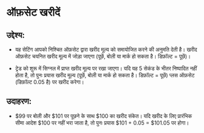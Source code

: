 # **ऑफ़सेट खरीदें**

## उद्देश्य:

- यह सेटिंग आपको निश्चित ऑफ़सेट द्वारा खरीद मूल्य को समायोजित करने की अनुमति देती है। खरीद ऑफ़सेट चयनित खरीद मूल्य में जोड़ा जाएगा (पूछें, बोली या मार्क हो सकता है। डिफ़ॉल्ट = पूछें)।

- ट्रेड को शुरू में सिग्नल में प्राप्त खरीद मूल्य पर रखा जाएगा। यदि यह 5 सेकंड के भीतर निष्पादित नहीं होता है, तो पुनः प्रयास खरीद मूल्य (पूछें, बोली या मार्क हो सकता है। डिफ़ॉल्ट = पूछें) प्लस ऑफ़सेट (डिफ़ॉल्ट 0.05 है) पर खरीद करेगा।

## उदाहरण:

- $99 पर बोली और $101 पर पूछने के साथ $100 का खरीद संकेत। यदि खरीद के लिए प्रारंभिक सीमा आदेश $100 पर नहीं भरा जाता है, तो पुनः प्रयास $101 + 0.05 = $101.05 पर होगा।
